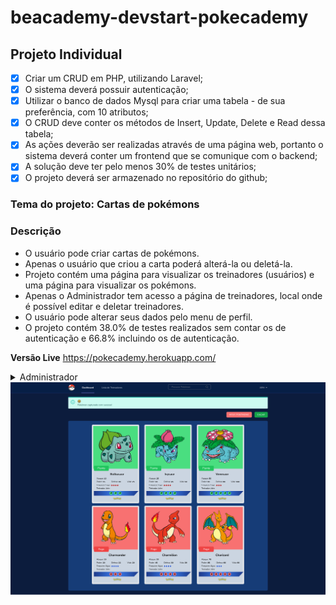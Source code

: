 # beacademy-devstart-pokecademy

## Projeto Individual

-   [x] Criar um CRUD em PHP, utilizando Laravel;
-   [x] O sistema deverá possuir autenticação;
-   [x] Utilizar o banco de dados Mysql para criar uma tabela - de sua preferência, com 10 atributos;
-   [x] O CRUD deve conter os métodos de Insert, Update, Delete e Read dessa tabela;
-   [x] As ações deverão ser realizadas através de uma página web, portanto o sistema deverá conter um frontend que se comunique com o backend;
-   [x] A solução deve ter pelo menos 30% de testes unitários;
-   [x] O projeto deverá ser armazenado no repositório do github;

### Tema do projeto: Cartas de pokémons

### Descrição

-   O usuário pode criar cartas de pokémons.
-   Apenas o usuário que criou a carta poderá alterá-la ou deletá-la.
-   Projeto contém uma página para visualizar os treinadores (usuários) e uma página para visualizar os pokémons.
-   Apenas o Administrador tem acesso a página de treinadores, local onde é possível editar e deletar treinadores.
-   O usuário pode alterar seus dados pelo menu de perfil.
-   O projeto contém 38.0% de testes realizados sem contar os de autenticação e 66.8% incluindo os de autenticação.

**Versão Live**
<a target="_blank" href="https://pokecademy.herokuapp.com/">https://pokecademy.herokuapp.com/</a>

<details>
  <summary>Administrador</summary>
    <p>
        <strong>Login:</strong>
        <code>john.doe@email.com</code>
    <br>
        <strong>Senha:</strong>
        <code>12345678</code>
    </p>
  
</details>

<a href="https://pokecademy.herokuapp.com/" target="_blank">
<img src="./pokecademy.png" />
</a>
